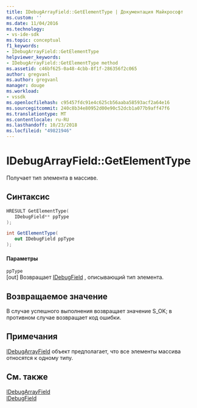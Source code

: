 ```yaml
---
title: IDebugArrayField::GetElementType | Документация Майкрософт
ms.custom: ''
ms.date: 11/04/2016
ms.technology:
- vs-ide-sdk
ms.topic: conceptual
f1_keywords:
- IDebugArrayField::GetElementType
helpviewer_keywords:
- IDebugArrayField::GetElementType method
ms.assetid: c46bf625-0a48-4cbb-8f1f-286356f2c065
author: gregvanl
ms.author: gregvanl
manager: douge
ms.workload:
- vssdk
ms.openlocfilehash: c95457fdc91e4c625cb56aaba58593acf2a64e16
ms.sourcegitcommit: 240c8b34e80952d00e90c52dcb1a077b9aff47f6
ms.translationtype: MT
ms.contentlocale: ru-RU
ms.lasthandoff: 10/23/2018
ms.locfileid: "49821946"
---
```

# <a name="idebugarrayfieldgetelementtype"></a>IDebugArrayField::GetElementType
Получает тип элемента в массиве.  
  
## <a name="syntax"></a>Синтаксис  
  
```cpp  
HRESULT GetElementType(   
   IDebugField** ppType  
);  
```  
  
```csharp  
int GetElementType(  
   out IDebugField ppType  
);  
```  
  
#### <a name="parameters"></a>Параметры  
 `ppType`  
 [out] Возвращает [IDebugField](../../../extensibility/debugger/reference/idebugfield.md) , описывающий тип элемента.  
  
## <a name="return-value"></a>Возвращаемое значение  
 В случае успешного выполнения возвращает значение S_OK; в противном случае возвращает код ошибки.  
  
## <a name="remarks"></a>Примечания  
 [IDebugArrayField](../../../extensibility/debugger/reference/idebugarrayfield.md) объект предполагает, что все элементы массива относятся к одному типу.  
  
## <a name="see-also"></a>См. также  
 [IDebugArrayField](../../../extensibility/debugger/reference/idebugarrayfield.md)   
 [IDebugField](../../../extensibility/debugger/reference/idebugfield.md)
